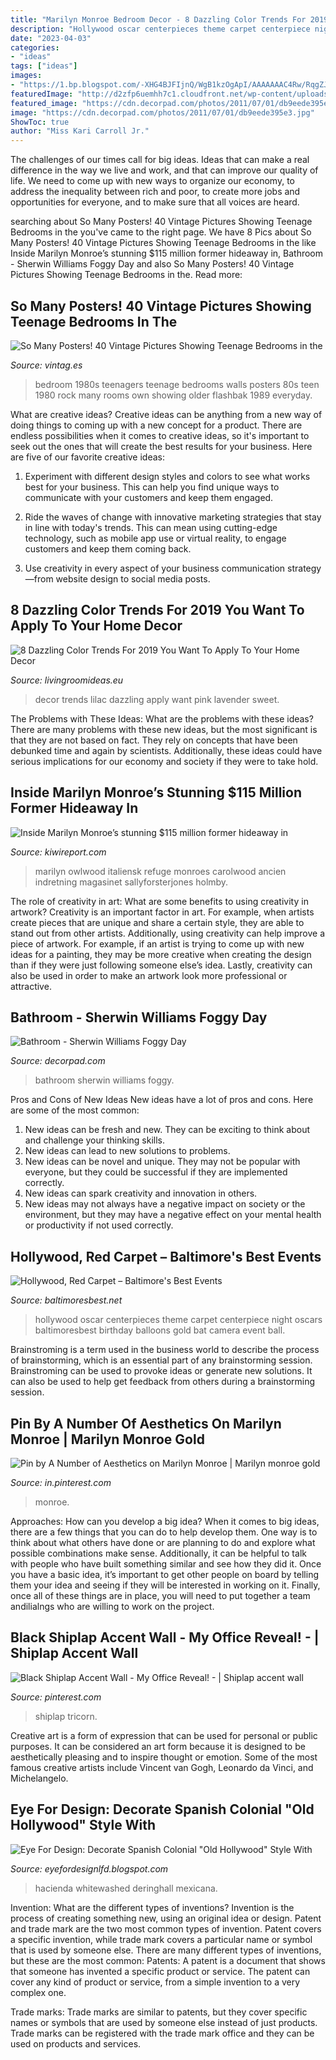 ```yaml
---
title: "Marilyn Monroe Bedroom Decor - 8 Dazzling Color Trends For 2019 You Want To Apply To Your Home Decor"
description: "Hollywood oscar centerpieces theme carpet centerpiece night oscars baltimoresbest birthday balloons gold bat camera event ball"
date: "2023-04-03"
categories:
- "ideas"
tags: ["ideas"]
images:
- "https://1.bp.blogspot.com/-XHG4BJFIjnQ/WgB1kzOgApI/AAAAAAAC4Rw/RqgZJ6oSnE8oQ6bSqvmnR76DD_xHlnU8ACLcBGAs/s1600/1980s-bedrooms-36.jpg"
featuredImage: "http://d2zfp6uemhh7c1.cloudfront.net/wp-content/uploads/2019/08/18100702/bEocaRx.jpg"
featured_image: "https://cdn.decorpad.com/photos/2011/07/01/db9eede395e3.jpg"
image: "https://cdn.decorpad.com/photos/2011/07/01/db9eede395e3.jpg"
ShowToc: true
author: "Miss Kari Carroll Jr."
---
```



The challenges of our times call for big ideas. Ideas that can make a real difference in the way we live and work, and that can improve our quality of life. We need to come up with new ways to organize our economy, to address the inequality between rich and poor, to create more jobs and opportunities for everyone, and to make sure that all voices are heard.

	

		
searching about So Many Posters! 40 Vintage Pictures Showing Teenage Bedrooms in the you've came to the right page. We have 8 Pics about So Many Posters! 40 Vintage Pictures Showing Teenage Bedrooms in the like Inside Marilyn Monroe’s stunning $115 million former hideaway in, Bathroom - Sherwin Williams Foggy Day and also So Many Posters! 40 Vintage Pictures Showing Teenage Bedrooms in the. Read more:
		
    
## So Many Posters! 40 Vintage Pictures Showing Teenage Bedrooms In The

<img loading=lazy src="https://1.bp.blogspot.com/-XHG4BJFIjnQ/WgB1kzOgApI/AAAAAAAC4Rw/RqgZJ6oSnE8oQ6bSqvmnR76DD_xHlnU8ACLcBGAs/s1600/1980s-bedrooms-36.jpg" onerror="this.onerror=null;this.src='https://tse3.mm.bing.net/th?id=OIP.IZ8ppCGdoNh0aXT3I5XF-AHaFQ&amp;pid=15.1';" alt="So Many Posters! 40 Vintage Pictures Showing Teenage Bedrooms in the">

_Source: vintag.es_

>bedroom 1980s teenagers teenage bedrooms walls posters 80s teen 1980 rock many rooms own showing older flashbak 1989 everyday. 

	

What are creative ideas?
Creative ideas can be anything from a new way of doing things to coming up with a new concept for a product. There are endless possibilities when it comes to creative ideas, so it's important to seek out the ones that will create the best results for your business. Here are five of our favorite creative ideas: 
1. Experiment with different design styles and colors to see what works best for your business. This can help you find unique ways to communicate with your customers and keep them engaged.

2. Ride the waves of change with innovative marketing strategies that stay in line with today's trends. This can mean using cutting-edge technology, such as mobile app use or virtual reality, to engage customers and keep them coming back. 

3. Use creativity in every aspect of your business communication strategy—from website design to social media posts.

    
## 8 Dazzling Color Trends For 2019 You Want To Apply To Your Home Decor

<img loading=lazy src="http://livingroomideas.eu/wp-content/uploads/2018/12/8-Dazzling-Color-Trends-For-2019-You-Want-To-Apply-To-Your-Home-Decor_1.jpg" onerror="this.onerror=null;this.src='https://tse3.mm.bing.net/th?id=OIP.QQ1AajOPX7Kn3gdYFAuT8gHaJ9&amp;pid=15.1';" alt="8 Dazzling Color Trends For 2019 You Want To Apply To Your Home Decor">

_Source: livingroomideas.eu_

>decor trends lilac dazzling apply want pink lavender sweet. 

	

The Problems with These Ideas: What are the problems with these ideas?
There are many problems with these new ideas, but the most significant is that they are not based on fact. They rely on concepts that have been debunked time and again by scientists. Additionally, these ideas could have serious implications for our economy and society if they were to take hold.

    
## Inside Marilyn Monroe’s Stunning $115 Million Former Hideaway In

<img loading=lazy src="http://d2zfp6uemhh7c1.cloudfront.net/wp-content/uploads/2019/08/18100702/bEocaRx.jpg" onerror="this.onerror=null;this.src='https://tse2.mm.bing.net/th?id=OIP.ynZ1n7mqinf6BC6jtEcmMQHaF4&amp;pid=15.1';" alt="Inside Marilyn Monroe’s stunning $115 million former hideaway in">

_Source: kiwireport.com_

>marilyn owlwood italiensk refuge monroes carolwood ancien indretning magasinet sallyforsterjones holmby. 

	

The role of creativity in art: What are some benefits to using creativity in artwork?
Creativity is an important factor in art. For example, when artists create pieces that are unique and share a certain style, they are able to stand out from other artists. Additionally, using creativity can help improve a piece of artwork. For example, if an artist is trying to come up with new ideas for a painting, they may be more creative when creating the design than if they were just following someone else’s idea. Lastly, creativity can also be used in order to make an artwork look more professional or attractive.

    
## Bathroom - Sherwin Williams Foggy Day

<img loading=lazy src="https://cdn.decorpad.com/photos/2011/07/01/db9eede395e3.jpg" onerror="this.onerror=null;this.src='https://tse2.mm.bing.net/th?id=OIP.Va06_gf8LWCZruHZa2BwFAHaJ4&amp;pid=15.1';" alt="Bathroom - Sherwin Williams Foggy Day">

_Source: decorpad.com_

>bathroom sherwin williams foggy. 

	

Pros and Cons of New Ideas
New ideas have a lot of pros and cons. Here are some of the most common:
1. New ideas can be fresh and new. They can be exciting to think about and challenge your thinking skills.
2. New ideas can lead to new solutions to problems.
3. New ideas can be novel and unique. They may not be popular with everyone, but they could be successful if they are implemented correctly.
4. New ideas can spark creativity and innovation in others.
5. New ideas may not always have a negative impact on society or the environment, but they may have a negative effect on your mental health or productivity if not used correctly.

    
## Hollywood, Red Carpet – Baltimore&#039;s Best Events

<img loading=lazy src="http://www.baltimoresbest.net/wp-content/uploads/2013/03/Hollywood-45-Nevada-080306-1.jpg" onerror="this.onerror=null;this.src='https://tse1.mm.bing.net/th?id=OIP.Ec0jWglAitrFUJ5e9kUFsAHaJ4&amp;pid=15.1';" alt="Hollywood, Red Carpet – Baltimore&#039;s Best Events">

_Source: baltimoresbest.net_

>hollywood oscar centerpieces theme carpet centerpiece night oscars baltimoresbest birthday balloons gold bat camera event ball. 

	

Brainstroming is a term used in the business world to describe the process of brainstorming, which is an essential part of any brainstorming session. Brainstroming can be used to provoke ideas or generate new solutions. It can also be used to help get feedback from others during a brainstorming session.

    
## Pin By A Number Of Aesthetics On Marilyn Monroe | Marilyn Monroe Gold

<img loading=lazy src="https://i.pinimg.com/736x/ae/4a/83/ae4a83704813661b8ef115b434196625.jpg" onerror="this.onerror=null;this.src='https://tse2.mm.bing.net/th?id=OIP.xi8tDhwbpsRXhsP0YEn4dQHaLA&amp;pid=15.1';" alt="Pin by A Number of Aesthetics on Marilyn Monroe | Marilyn monroe gold">

_Source: in.pinterest.com_

>monroe. 

	

Approaches: How can you develop a big idea?
When it comes to big ideas, there are a few things that you can do to help develop them. One way is to think about what others have done or are planning to do and explore what possible combinations make sense. Additionally, it can be helpful to talk with people who have built something similar and see how they did it. Once you have a basic idea, it’s important to get other people on board by telling them your idea and seeing if they will be interested in working on it. Finally, once all of these things are in place, you will need to put together a team andilialngs who are willing to work on the project.

    
## Black Shiplap Accent Wall - My Office Reveal! - | Shiplap Accent Wall

<img loading=lazy src="https://i.pinimg.com/736x/6b/84/11/6b84110721abd0883582c8a5159f867b.jpg" onerror="this.onerror=null;this.src='https://tse2.mm.bing.net/th?id=OIP.SmwwbYqx8LW-dkrSv22YkQHaLG&amp;pid=15.1';" alt="Black Shiplap Accent Wall - My Office Reveal! - | Shiplap accent wall">

_Source: pinterest.com_

>shiplap tricorn. 

	

Creative art is a form of expression that can be used for personal or public purposes. It can be considered an art form because it is designed to be aesthetically pleasing and to inspire thought or emotion. Some of the most famous creative artists include Vincent van Gogh, Leonardo da Vinci, and Michelangelo.

    
## Eye For Design: Decorate Spanish Colonial &quot;Old Hollywood&quot; Style With

<img loading=lazy src="https://1.bp.blogspot.com/-RnnRg0I06y8/VwFw54r1dLI/AAAAAAAA-hI/xw4huK_RJZcEbnnDvHaAO926KMnJBLK0Q/s1600/e1e08315463817c8a12a67e617fd317f.jpg" onerror="this.onerror=null;this.src='https://tse3.mm.bing.net/th?id=OIP.3DCIijkx2rafiS3SMWHcdQHaJC&amp;pid=15.1';" alt="Eye For Design: Decorate Spanish Colonial &quot;Old Hollywood&quot; Style With">

_Source: eyefordesignlfd.blogspot.com_

>hacienda whitewashed deringhall mexicana. 

	

Invention: What are the different types of inventions?
Invention is the process of creating something new, using an original idea or design. Patent and trade mark are the two most common types of invention. Patent covers a specific invention, while trade mark covers a particular name or symbol that is used by someone else. There are many different types of inventions, but these are the most common:
Patents: A patent is a document that shows that someone has invented a specific product or service. The patent can cover any kind of product or service, from a simple invention to a very complex one.

Trade marks: Trade marks are similar to patents, but they cover specific names or symbols that are used by someone else instead of just products. Trade marks can be registered with the trade mark office and they can be used on products and services.

